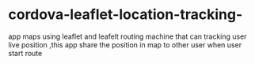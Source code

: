 # cordova-leaflet-location-tracking-
app maps using leaflet and leafelt routing machine that can tracking user live position ,this app share the position in map to other user when user start route 
